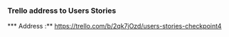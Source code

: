 ### Trello address to Users Stories

***  Address :**
https://trello.com/b/2qk7jOzd/users-stories-checkpoint4
